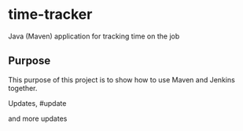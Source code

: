 # time-tracker
Java (Maven) application for tracking time on the job

## Purpose

This purpose of this project is to show how to use Maven and Jenkins together.

Updates, #update

and more updates
